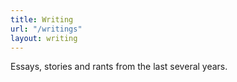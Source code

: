 ```yaml
---
title: Writing
url: "/writings"
layout: writing
---
```


Essays, stories and rants from the last several years.

